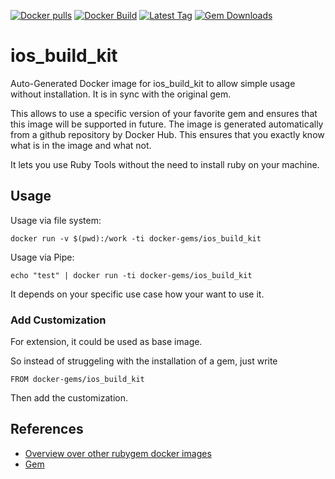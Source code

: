 [![Docker pulls](https://img.shields.io/docker/pulls/rubygem/ios_build_kit.svg)](https://hub.docker.com/r/rubygem/ios_build_kit/)
[![Docker Build](https://img.shields.io/docker/automated/rubygem/ios_build_kit.svg)](https://hub.docker.com/r/rubygem/ios_build_kit/)
[![Latest Tag](https://img.shields.io/github/tag/docker-rubygem/ios_build_kit.svg)](https://hub.docker.com/r/rubygem/ios_build_kit/)
[![Gem Downloads](https://img.shields.io/gem/dt/ios_build_kit.svg)](https://rubygems.org/gems/ios_build_kit/)
# ios_build_kit

Auto-Generated Docker image for ios_build_kit to allow simple usage without installation.
It is in sync with the original gem.

This allows to use a specific version of your favorite gem and ensures that this image will be supported in future.
The image is generated automatically from a github repository by Docker Hub.
This ensures that you exactly know what is in the image and what not.

It lets you use Ruby Tools without the need to install ruby on your machine.

## Usage

Usage via file system:

`docker run -v $(pwd):/work -ti docker-gems/ios_build_kit`

Usage via Pipe:

`echo "test" | docker run -ti docker-gems/ios_build_kit`

It depends on your specific use case how your want to use it.

### Add Customization

For extension, it could be used as base image.

So instead of struggeling with the installation of a gem, just write

`FROM docker-gems/ios_build_kit`

Then add the customization.

## References

 - [Overview over other rubygem docker images](https://github.com/thinkbot/docker-rubygem)
 - [Gem](https://rubygems.org/gems/ios_build_kit/)
